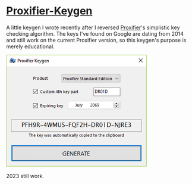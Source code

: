 # [Proxifier-Keygen](https://github.com/Danz17/Proxifier-Keygen)

A little keygen I wrote recently after I reversed [Proxifier](https://www.proxifier.com/)'s simplistic key checking algorithm. The keys I've found on Google are dating from 2014 and still work on the current Proxifier version, so this keygen's purpose is merely educational.

[![Screenshot](yay.png)](https://raw.githubusercontent.com/thedroidgeek/proxifier-keygen/master/img/yay.png)



2023 still work.